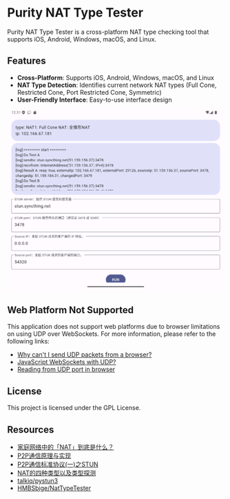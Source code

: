 # Purity NAT Type Tester

Purity NAT Type Tester is a cross-platform NAT type checking tool that supports iOS, Android, Windows, macOS, and Linux.

## Features

- **Cross-Platform**: Supports iOS, Android, Windows, macOS, and Linux
- **NAT Type Detection**: Identifies current network NAT types (Full Cone, Restricted Cone, Port Restricted Cone, Symmetric)
- **User-Friendly Interface**: Easy-to-use interface design

![](./doc/Screenshot_20241009_083139.png)

## Web Platform Not Supported

This application does not support web platforms due to browser limitations on using UDP over WebSockets. For more information, please refer to the following links:

- [Why can't I send UDP packets from a browser?](https://gafferongames.com/post/why_cant_i_send_udp_packets_from_a_browser/)
- [JavaScript WebSockets with UDP?](https://stackoverflow.com/questions/4657033/javascript-websockets-with-udp)
- [Reading from UDP port in browser](https://www.codeease.net/programming/questions/reading-from-udp-port-in-browser)

## License

This project is licensed under the GPL License.

## Resources

- [家庭网络中的「NAT」到底是什么？](https://sspai.com/post/68037)
- [P2P通信原理与实现](./doc/P2P通信原理与实现.md)
- [P2P通信标准协议(一)之STUN](./doc/P2P通信标准协议(一)之STUN.md)
- [NAT的四种类型以及类型探测](./doc/NAT的四种类型以及类型探测.md)
- [talkiq/pystun3](https://github.com/talkiq/pystun3)
- [HMBSbige/NatTypeTester](https://github.com/HMBSbige/NatTypeTester)
